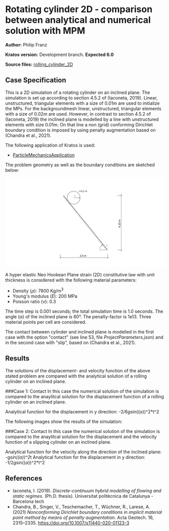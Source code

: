 # Rotating cylinder 2D - comparison between analytical and numerical solution with MPM
**Author:** Philip Franz 

**Kratos version:** Development branch. **Expected 6.0** 

**Source files:** [rolling_cylinder_2D](https://github.com/KratosMultiphysics/Examples/tree/master/particle_mechanics/validation/rolling_cylinder/source)

## Case Specification

This is a 2D simulation of a rotating cylinder on an inclined plane. The simulation is set up according to section 4.5.2 of (Iaconeta, 2019). Linear, unstructured, triangular elements with a size of 0.01m are used to initialize the MPs. For the backgroundmesh linear, unstructured, triangular elements with a size of 0.02m are used.
However, in contrast to section 4.5.2 of (Iaconeta, 2019) the inclined plane is modelled by a line with unstructured elements with size 0.01m. On that line a non (grid) conforming Dirichlet boundary condition is imposed by using penalty augmentation based on (Chandra et al., 2021).  


The following application of Kratos is used:
- [ParticleMechanicsApplication](https://github.com/KratosMultiphysics/Kratos/tree/master/applications/ParticleMechanicsApplication)

The problem geometry as well as the boundary conditions are sketched below:

<p align="center">
  <img src="data/cylinder_on_inclined_plane.png" alt="Initial geometry and boundary conditions." width="1400" />
</p>

A hyper elastic Neo Hookean Plane strain (2D) constitutive law with unit thickness is considered with the following material parameters:
* Density (_&rho;_): 7800 Kg/m<sup>3</sup>
* Young's modulus (_E_):  200 MPa
* Poisson ratio (_&nu;_): 0.3

The time step is 0.001 seconds; the total simulation time is 1.0 seconds. The angle (_&alpha;_) of the inclined plane is 60°. The penalty-factor is 1e13. Three material points per cell are considered.

The contact between cylinder and inclined plane is modelled in the first case with the option "contact" (see line 53, file *ProjectParameters.json*) and in the second case with "slip", based on (Chandra et al., 2021).  

## Results
The solutions of the displacement- and velocity function of the above stated problem are compared with the analytical solution of a rolling cylinder on an inclined plane. 

###Case 1: Contact
In this case the numerical solution of the simulation is compared to the anaylitcal solution for the displacement function of a rolling cylinder on an inclined plane.

Analytical function for the displacement in y direction: -2/6*g*sin((_&alpha;_))^2*t^2 

The following images show the results of the simulation:



###Case 2: Contact
In this case the numerical solution of the simulation is compared to the anaylitcal solution for the displacement and the velocity function of a slipping cylinder on an inclined plane.

Analytical function for the velocity along the direction of the inclined plane: -g*sin((_&alpha;_))^2*t
Analytical function for the displacement in y direction: -1/2*g*sin((_&alpha;_))^2*t^2
 




## References
- Iaconeta, I. (2019). *Discrete-continuum hybrid modelling of flowing and static regimes.* (Ph.D. thesis). Universitat politècnica de Catalunya - Barcelona tech 
- Chandra, B., Singer, V., Teschemacher, T., Wüchner, R., Larese, A. (2021) *Nonconforming Dirichlet boundary conditions in implicit material point method by means of penalty augmentation*. Acta Geotech. 16, 2315–2335. https://doi.org/10.1007/s11440-020-01123-3 